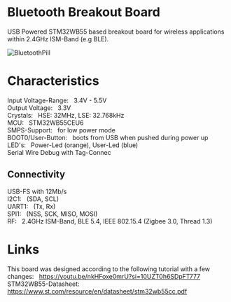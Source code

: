 # Bluetooth Breakout Board

USB Powered STM32WB55 based breakout board for wireless applications within 2.4GHz ISM-Band (e.g BLE). 

![BluetoothPill](https://github.com/user-attachments/assets/c8f6a64c-ed64-48be-9f7e-44d03efdb5f3)


# Characteristics
Input Voltage-Range: &nbsp; 3.4V - 5.5V <br>
Output Voltage: &nbsp; 3.3V <br>
Crystals: &nbsp; HSE: 32MHz, LSE: 32.768kHz <br> 
MCU: &nbsp; STM32WB55CEU6 <br>
SMPS-Support: &nbsp;  for low power mode <br>
BOOT0/User-Button: &nbsp; boots from USB when pushed during power up <br>
LED's:  &nbsp; Power-Led (orange), User-Led (blue) <br>
Serial Wire Debug with Tag-Connec <br>

## Connectivity
USB-FS with 12Mb/s <br>
I2C1: &nbsp; (SDA, SCL) <br>
UART1: &nbsp; (Tx, Rx) <br>
SPI1: &nbsp; (NSS, SCK, MISO, MOSI) <br>
RF: &nbsp; 2.4GHz ISM-Band, BLE 5.4, IEEE 802.15.4 (Zigbee 3.0, Thread 1.3) <br>

# Links
This board was designed according to the following tutorial with a few changes: &nbsp; https://youtu.be/nkHFoxe0mrU?si=10UZT0h6SDpFT777 <br>
STM32WB55-Datasheet: &nbsp; https://www.st.com/resource/en/datasheet/stm32wb55cc.pdf <br>

